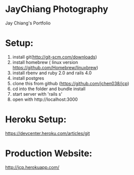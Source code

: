 JayChiang Photography
=====================
Jay Chiang's Portfolio

Setup:
=====
1. install git(http://git-scm.com/downloads)
2. install homebrew ( linux version https://github.com/Homebrew/linuxbrew)
3. install rbenv  and ruby 2.0 and rails 4.0
4. install postgres
5. clone this from github (https://github.com/jchen038/jcp)
6. cd into the folder and bundle install
7. start server with 'rails s'
8. open with http://localhost:3000

Heroku Setup:
=============
https://devcenter.heroku.com/articles/git




Production Website:
===================
http://jcp.herokuapp.com/
